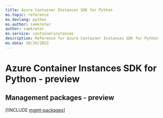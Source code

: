 ```yaml
---
title: Azure Container Instances SDK for Python
ms.topic: reference
ms.devlang: python
ms.author: samkreter
author: samkreter
ms.service: containerinstances
description: Reference for Azure Container Instances SDK for Python
ms.data: 10/26/2022
---
```

# Azure Container Instances SDK for Python - preview

## Management packages - preview
[!INCLUDE [mgmt-packages](container-instances-mgmt-index.md)]